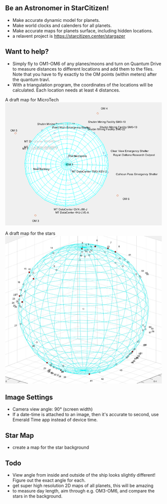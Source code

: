 ## Be an Astronomer in StarCitizen!
* Make accurate dynamic model for planets.
* Make world clocks and calenders for all planets.
* Make accurate maps for planets surface, including hidden locations.
* a relavent project is https://starcitizen.center/stargazer

## Want to help?
* Simply fly to OM1-OM6 of any planes/moons and turn on Quantum Drive to measure distances to different locations and add them to the files. Note that you have to fly exactly to the OM points (within meters) after the quantum travl.
* With a triangulation program, the coordinates of the locations will be calculated. Each location needs at least 4 distances.

A draft map for MicroTech
![A draft for MicroTech](MicroTech.png)

A draft map for the stars
![celestial sphere](celestial_sphere.jpg)

## Image Settings
* Camera view angle: 90° (screen width)
* If a date-time is attached to an image, then it's accurate to second, use Emerald Time app instead of device time.

## Star Map
* create a map for the star background

## Todo
* View angle from inside and outside of the ship looks slightly different! Figure out the exact angle for each.
* get super high resolution 2D maps of all planets, this will be amazing
* to measure day length, aim through e.g. OM3-OM6, and compare the stars in the background.
